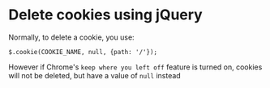 # Delete cookies using jQuery

Normally, to delete a cookie, you use:
```
$.cookie(COOKIE_NAME, null, {path: '/'});
```
However if Chrome's `keep where you left off` feature is turned on, cookies will not be deleted, but have a value of `null` instead